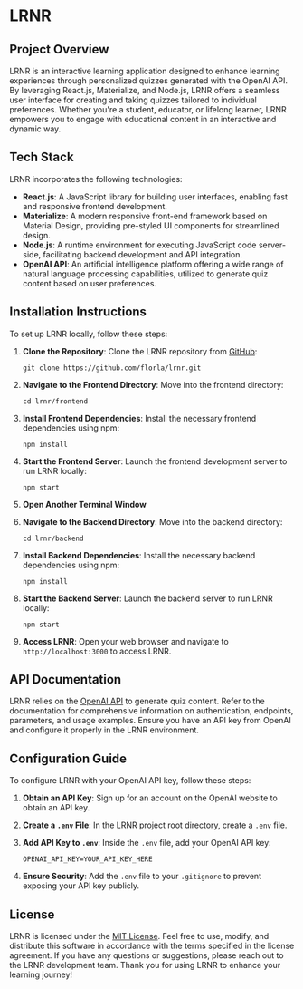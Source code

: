 # LRNR 

## Project Overview
LRNR is an interactive learning application designed to enhance learning experiences through personalized quizzes generated with the OpenAI API. By leveraging React.js, Materialize, and Node.js, LRNR offers a seamless user interface for creating and taking quizzes tailored to individual preferences. Whether you're a student, educator, or lifelong learner, LRNR empowers you to engage with educational content in an interactive and dynamic way.

## Tech Stack
LRNR incorporates the following technologies:
- **React.js**: A JavaScript library for building user interfaces, enabling fast and responsive frontend development.
- **Materialize**: A modern responsive front-end framework based on Material Design, providing pre-styled UI components for streamlined design.
- **Node.js**: A runtime environment for executing JavaScript code server-side, facilitating backend development and API integration.
- **OpenAI API**: An artificial intelligence platform offering a wide range of natural language processing capabilities, utilized to generate quiz content based on user preferences.

## Installation Instructions
To set up LRNR locally, follow these steps:

1. **Clone the Repository**: Clone the LRNR repository from [GitHub](https://github.com/florla/lrnr.git):
   ```
   git clone https://github.com/florla/lrnr.git
   ```

2. **Navigate to the Frontend Directory**: Move into the frontend directory:
   ```
   cd lrnr/frontend
   ```

3. **Install Frontend Dependencies**: Install the necessary frontend dependencies using npm:
   ```
   npm install
   ```

4. **Start the Frontend Server**: Launch the frontend development server to run LRNR locally:
   ```
   npm start
   ```

5. **Open Another Terminal Window**

6. **Navigate to the Backend Directory**: Move into the backend directory:
   ```
   cd lrnr/backend
   ```

7. **Install Backend Dependencies**: Install the necessary backend dependencies using npm:
   ```
   npm install
   ```

8. **Start the Backend Server**: Launch the backend server to run LRNR locally:
   ```
   npm start
   ```

9. **Access LRNR**: Open your web browser and navigate to `http://localhost:3000` to access LRNR.

## API Documentation
LRNR relies on the [OpenAI API](https://platform.openai.com/docs/introduction) to generate quiz content. Refer to the documentation for comprehensive information on authentication, endpoints, parameters, and usage examples. Ensure you have an API key from OpenAI and configure it properly in the LRNR environment.

## Configuration Guide
To configure LRNR with your OpenAI API key, follow these steps:

1. **Obtain an API Key**: Sign up for an account on the OpenAI website to obtain an API key.

2. **Create a `.env` File**: In the LRNR project root directory, create a `.env` file.

3. **Add API Key to `.env`**: Inside the `.env` file, add your OpenAI API key:
   ```
   OPENAI_API_KEY=YOUR_API_KEY_HERE
   ```

4. **Ensure Security**: Add the `.env` file to your `.gitignore` to prevent exposing your API key publicly.

## License
LRNR is licensed under the [MIT License](LICENSE). Feel free to use, modify, and distribute this software in accordance with the terms specified in the license agreement. If you have any questions or suggestions, please reach out to the LRNR development team. Thank you for using LRNR to enhance your learning journey!
